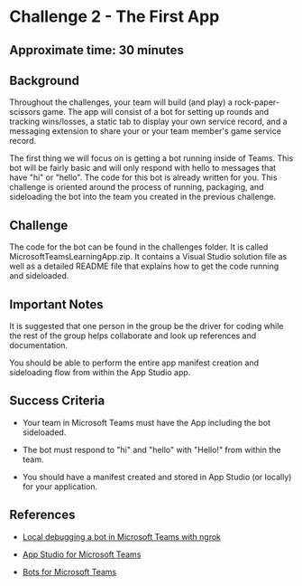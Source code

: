 # Challenge 2 - The First App

## Approximate time: 30 minutes

## Background

Throughout the challenges, your team will build (and play) a rock-paper-scissors game. The app will consist of a bot for setting up rounds and tracking wins/losses, a static tab to display your own service record, and a messaging extension to share your or your team member's game service record.

The first thing we will focus on is getting a bot running inside of Teams. This bot will be fairly basic and will only respond with hello to messages that have "hi" or "hello". The code for this bot is already written for you. This challenge is oriented around the process of running, packaging, and sideloading the bot into the team you created in the previous challenge.

## Challenge

The code for the bot can be found in the challenges folder. It is called MicrosoftTeamsLearningApp.zip. It contains a Visual Studio solution file as well as a detailed README file that explains how to get the code running and sideloaded.

## Important Notes

It is suggested that one person in the group be the driver for coding while the rest of the group helps collaborate and look up references and documentation.

You should be able to perform the entire app manifest creation and sideloading flow from within the App Studio app.

## Success Criteria

- Your team in Microsoft Teams must have the App including the bot sideloaded.

- The bot must respond to "hi" and "hello" with "Hello!" from within the team.

- You should have a manifest created and stored in App Studio (or locally) for your application.

## References

- [Local debugging a bot in Microsoft Teams with ngrok](https://docs.microsoft.com/en-us/microsoftteams/platform/resources/general/debug#locally-hosted)

- [App Studio for Microsoft Teams](https://docs.microsoft.com/en-us/microsoftteams/platform/get-started/get-started-app-studio)

- [Bots for Microsoft Teams](https://docs.microsoft.com/en-us/microsoftteams/platform/concepts/bots/bots-overview)